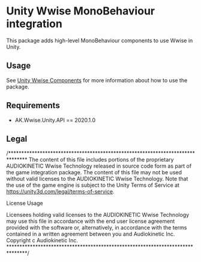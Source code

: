 # Unity Wwise MonoBehaviour integration

This package adds high-level MonoBehaviour components to use Wwise in Unity.

## Usage

See [Unity Wwise Components](https://www.audiokinetic.com/library/edge/?source=Unity&id=pg__wwise_components.html) for more information about how to use the package.

## Requirements

* AK.Wwise.Unity.API == 2020.1.0

## Legal

/*******************************************************************************
The content of this file includes portions of the proprietary AUDIOKINETIC Wwise
Technology released in source code form as part of the game integration package.
The content of this file may not be used without valid licenses to the AUDIOKINETIC
Wwise Technology.
Note that the use of the game engine is subject to the Unity Terms of Service
at https://unity3d.com/legal/terms-of-service.
 
License Usage
 
Licensees holding valid licenses to the AUDIOKINETIC Wwise Technology may use
this file in accordance with the end user license agreement provided with the
software or, alternatively, in accordance with the terms contained
in a written agreement between you and Audiokinetic Inc.
Copyright c <COPYRIGHTYEAR> Audiokinetic Inc.
*******************************************************************************/
